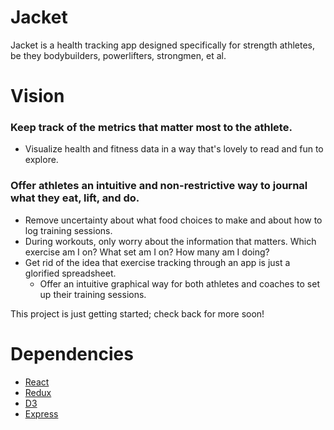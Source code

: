 # Jacket
Jacket is a health tracking app designed specifically for strength athletes, be they bodybuilders, powerlifters, strongmen, et al.

# Vision
### Keep track of the metrics that matter most to the athlete. 
* Visualize health and fitness data in a way that's lovely to read and fun to explore.

### Offer athletes an intuitive and non-restrictive way to journal what they eat, lift, and do. 
* Remove uncertainty about what food choices to make and about how to log training sessions.
* During workouts, only worry about the information that matters. Which exercise am I on? What set am I on? How many am I doing?
* Get rid of the idea that exercise tracking through an app is just a glorified spreadsheet.
	* Offer an intuitive graphical way for both athletes and coaches to set up their training sessions.


This project is just getting started; check back for more soon!

# Dependencies
* [React](https://github.com/facebook/react)
* [Redux](https://github.com/reduxjs/redux)
* [D3](https://github.com/d3/d3)
* [Express](https://github.com/expressjs/express)